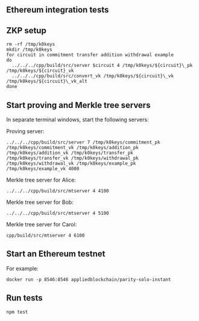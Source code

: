 ## Ethereum integration tests

## ZKP setup
```
rm -rf /tmp/k0keys
mkdir /tmp/k0keys
for circuit in commitment transfer addition withdrawal example
do
  ../../../cpp/build/src/server $circuit 4 /tmp/k0keys/${circuit}\_pk /tmp/k0keys/${circuit}_vk
  ../../../cpp/build/src/convert_vk /tmp/k0keys/${circuit}\_vk /tmp/k0keys/${circuit}\_vk_alt
done
```

## Start proving and Merkle tree servers

In separate terminal windows, start the following servers:

Proving server:

```
../../../cpp/build/src/server 7 /tmp/k0keys/commitment_pk /tmp/k0keys/commitment_vk /tmp/k0keys/addition_pk /tmp/k0keys/addition_vk /tmp/k0keys/transfer_pk /tmp/k0keys/transfer_vk /tmp/k0keys/withdrawal_pk /tmp/k0keys/withdrawal_vk /tmp/k0keys/example_pk /tmp/k0keys/example_vk 4000
```

Merkle tree server for Alice:
```
../../../cpp/build/src/mtserver 4 4100
```

Merkle tree server for Bob:
```
../../../cpp/build/src/mtserver 4 5100
```

Merkle tree server for Carol:
```
cpp/build/src/mtserver 4 6100
```

## Start an Ethereum testnet

For example:
```
docker run -p 8546:8546 appliedblockchain/parity-solo-instant
```

## Run tests
```
npm test
```